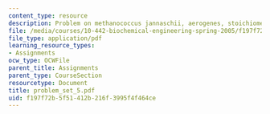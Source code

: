 ```yaml
---
content_type: resource
description: Problem on methanococcus jannaschii, aerogenes, stoichiometric equation.
file: /media/courses/10-442-biochemical-engineering-spring-2005/f197f72b5f51412b216f3995f4f464ce_problem_set_5.pdf
file_type: application/pdf
learning_resource_types:
- Assignments
ocw_type: OCWFile
parent_title: Assignments
parent_type: CourseSection
resourcetype: Document
title: problem_set_5.pdf
uid: f197f72b-5f51-412b-216f-3995f4f464ce
---
```

